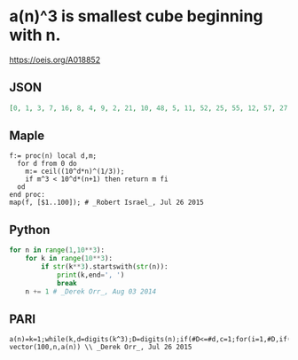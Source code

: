 # a\(n\)^3 is smallest cube beginning with n\.
https://oeis.org/A018852
## JSON
```JSON
[0, 1, 3, 7, 16, 8, 4, 9, 2, 21, 10, 48, 5, 11, 52, 25, 55, 12, 57, 27, 59, 6, 61, 62, 29, 63, 64, 3, 66, 31, 67, 68, 32, 15, 7, 33, 154, 72, 73, 34, 16, 161, 35, 76, 164, 77, 36, 78, 169, 17, 37, 8, 174, 81, 38, 82, 178, 83, 18, 39, 182, 85, 184, 86, 4, 87, 188, 189, 19, 191, 89, 193, 9]
```
## Maple
```Maple
f:= proc(n) local d,m;
  for d from 0 do
    m:= ceil((10^d*n)^(1/3));
    if m^3 < 10^d*(n+1) then return m fi
  od
end proc:
map(f, [$1..100]); # _Robert Israel_, Jul 26 2015
```
## Python
```Python
for n in range(1,10**3):
    for k in range(10**3):
        if str(k**3).startswith(str(n)):
            print(k,end=', ')
            break
    n += 1 # _Derek Orr_, Aug 03 2014
```
## PARI
```PARI
a(n)=k=1;while(k,d=digits(k^3);D=digits(n);if(#D<=#d,c=1;for(i=1,#D,if(D[i]!=d[i],c=0;break));if(c,return(k)));k++)
vector(100,n,a(n)) \\ _Derek Orr_, Jul 26 2015
```
